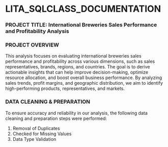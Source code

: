 # LITA_SQLCLASS_DOCUMENTATION

### PROJECT TITLE: International Breweries Sales Performance and Profitability Analysis
### PROJECT OVERVIEW
This analysis focuses on evaluating international breweries sales performance and profitability across various dimensions,
such as sales representatives, brands, regions, and countries. 
The goal is to derive actionable insights that can help improve decision-making, optimize resource allocation, 
and boost overall business performance. By analyzing sales trends, profit margins, and geographic distribution,
we aim to identify high-performing products, representatives, and markets.

### DATA CLEANING & PREPARATION
To ensure accuracy and reliability in our analysis, the following data cleaning and preparation steps were performed:
1.	Removal of Duplicates
2.	Checked for Missing Values
3.	Data Type Validation




